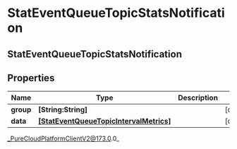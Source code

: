 # StatEventQueueTopicStatsNotification

## StatEventQueueTopicStatsNotification

## Properties

|Name | Type | Description | Notes|
|------------ | ------------- | ------------- | -------------|
| **group** | **[String:String]** |  | [optional] |
| **data** | [**[StatEventQueueTopicIntervalMetrics]**]([StatEventQueueTopicIntervalMetrics]) |  | [optional] |



_PureCloudPlatformClientV2@173.0.0_
